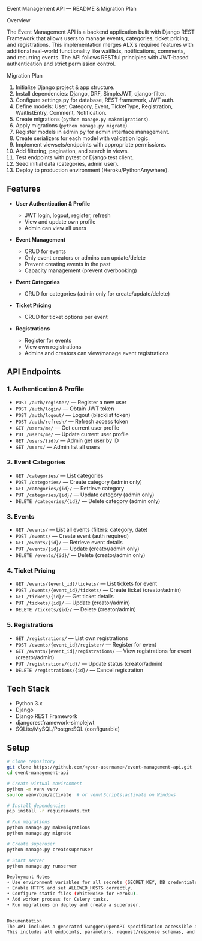 Event Management API — README & Migration Plan

Overview

The Event Management API is a backend application built with Django REST Framework that allows users to manage
events, categories, ticket pricing, and registrations. This implementation merges ALX's required features with
additional real-world functionality like waitlists, notifications, comments, and recurring events. The API follows RESTful
principles with JWT-based authentication and strict permission control.


Migration Plan
1. Initialize Django project & app structure.
2. Install dependencies: Django, DRF, SimpleJWT, django-filter.
3. Configure settings.py for database, REST framework, JWT auth.
4. Define models: User, Category, Event, TicketType, Registration, WaitlistEntry, Comment, Notification.
5. Create migrations (`python manage.py makemigrations`).
6. Apply migrations (`python manage.py migrate`).
7. Register models in admin.py for admin interface management.
8. Create serializers for each model with validation logic.
9. Implement viewsets/endpoints with appropriate permissions.
10. Add filtering, pagination, and search in views.
11. Test endpoints with pytest or Django test client.
12. Seed initial data (categories, admin user).
13. Deploy to production environment (Heroku/PythonAnywhere).


## Features
- **User Authentication & Profile**
  - JWT login, logout, register, refresh
  - View and update own profile
  - Admin can view all users

- **Event Management**
  - CRUD for events
  - Only event creators or admins can update/delete
  - Prevent creating events in the past
  - Capacity management (prevent overbooking)

- **Event Categories**
  - CRUD for categories (admin only for create/update/delete)
  
- **Ticket Pricing**
  - CRUD for ticket options per event
  
- **Registrations**
  - Register for events
  - View own registrations
  - Admins and creators can view/manage event registrations

## API Endpoints

### 1. Authentication & Profile
- `POST /auth/register/` — Register a new user
- `POST /auth/login/` — Obtain JWT token
- `POST /auth/logout/` — Logout (blacklist token)
- `POST /auth/refresh/` — Refresh access token
- `GET /users/me/` — Get current user profile
- `PUT /users/me/` — Update current user profile
- `GET /users/{id}/` — Admin get user by ID
- `GET /users/` — Admin list all users

### 2. Event Categories
- `GET /categories/` — List categories
- `POST /categories/` — Create category (admin only)
- `GET /categories/{id}/` — Retrieve category
- `PUT /categories/{id}/` — Update category (admin only)
- `DELETE /categories/{id}/` — Delete category (admin only)

### 3. Events
- `GET /events/` — List all events (filters: category, date)
- `POST /events/` — Create event (auth required)
- `GET /events/{id}/` — Retrieve event details
- `PUT /events/{id}/` — Update (creator/admin only)
- `DELETE /events/{id}/` — Delete (creator/admin only)

### 4. Ticket Pricing
- `GET /events/{event_id}/tickets/` — List tickets for event
- `POST /events/{event_id}/tickets/` — Create ticket (creator/admin)
- `GET /tickets/{id}/` — Get ticket details
- `PUT /tickets/{id}/` — Update (creator/admin)
- `DELETE /tickets/{id}/` — Delete (creator/admin)

### 5. Registrations
- `GET /registrations/` — List own registrations
- `POST /events/{event_id}/register/` — Register for event
- `GET /events/{event_id}/registrations/` — View registrations for event (creator/admin)
- `PUT /registrations/{id}/` — Update status (creator/admin)
- `DELETE /registrations/{id}/` — Cancel registration

## Tech Stack
- Python 3.x
- Django
- Django REST Framework
- djangorestframework-simplejwt
- SQLite/MySQL/PostgreSQL (configurable)

## Setup

```bash
# Clone repository
git clone https://github.com/<your-username>/event-management-api.git
cd event-management-api

# Create virtual environment
python -m venv venv
source venv/bin/activate  # or venv\Scripts\activate on Windows

# Install dependencies
pip install -r requirements.txt

# Run migrations
python manage.py makemigrations
python manage.py migrate

# Create superuser
python manage.py createsuperuser

# Start server
python manage.py runserver

Deployment Notes
• Use environment variables for all secrets (SECRET_KEY, DB credentials, JWT settings).
• Enable HTTPS and set ALLOWED_HOSTS correctly.
• Configure static files (WhiteNoise for Heroku).
• Add worker process for Celery tasks.
• Run migrations on deploy and create a superuser.


Documentation
The API includes a generated Swagger/OpenAPI specification accessible at `/swagger/` or `/docs/` after deployment.
This includes all endpoints, parameters, request/response schemas, and authentication details.